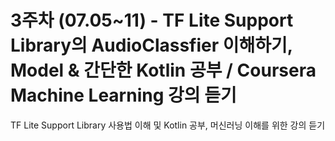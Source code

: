 # 3주차 (07.05~11) - TF Lite Support Library의 AudioClassfier 이해하기, Model & 간단한 Kotlin 공부 / Coursera Machine Learning 강의 듣기

TF Lite Support Library 사용법 이해 및 Kotlin 공부, 머신러닝 이해를 위한 강의 듣기